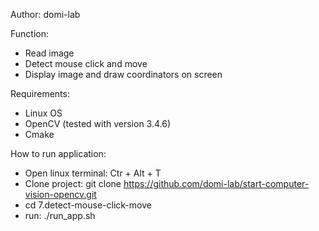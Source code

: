 
Author: domi-lab

Function:

- Read image
- Detect mouse click and move
- Display image and draw coordinators on screen

Requirements:
- Linux OS
- OpenCV (tested with version 3.4.6)
- Cmake

How to run application:

- Open linux terminal: Ctr + Alt + T 
- Clone project: git clone https://github.com/domi-lab/start-computer-vision-opencv.git
- cd 7.detect-mouse-click-move
- run: ./run_app.sh


